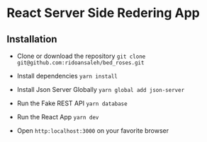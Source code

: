 # React Server Side Redering App

## Installation

- Clone or download the repository
  `git clone git@github.com:ridoansaleh/bed_roses.git`

- Install dependencies
  `yarn install`

- Install Json Server Globally
  `yarn global add json-server`

- Run the Fake REST API
  `yarn database`

- Run the React App
  `yarn dev`

- Open `http:localhost:3000` on your favorite browser
